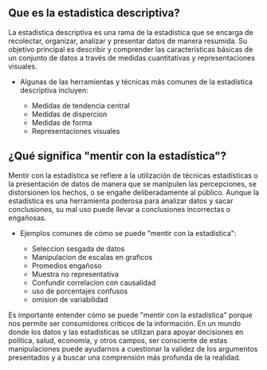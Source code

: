 
## Que es la estadistica descriptiva?

La estadística descriptiva es una rama de la estadística que se encarga de recolectar, organizar, analizar y presentar datos de manera resumida. 
Su objetivo principal es describir y comprender las características básicas de un conjunto de datos a través de medidas cuantitativas y representaciones visuales.

* Algunas de las herramientas y técnicas más comunes de la estadística descriptiva incluyen:

  - Medidas de tendencia central 
  - Medidas de dispercion 
  - Medidas de forma
  - Representaciones visuales


## ¿Qué significa "mentir con la estadística"?

Mentir con la estadística se refiere a la utilización de técnicas estadísticas o la presentación de datos de manera que se manipulen las percepciones, 
se distorsionen los hechos, o se engañe deliberadamente al público. Aunque la estadística es una herramienta poderosa para analizar datos y sacar conclusiones, 
su mal uso puede llevar a conclusiones incorrectas o engañosas.

* Ejemplos comunes de cómo se puede "mentir con la estadística":

  - Seleccion sesgada de datos
  - Manipulacion de escalas en graficos
  - Promedios engañoso 
  - Muestra no representativa 
  - Confundir correlacion con causalidad
  - uso de porcentajes confusos
  - omision de variabilidad

Es importante entender cómo se puede "mentir con la estadística" porque nos permite ser consumidores críticos de la información. 
En un mundo donde los datos y las estadísticas se utilizan para apoyar decisiones en política, salud, economía, y otros campos, 
ser consciente de estas manipulaciones puede ayudarnos a cuestionar la validez de los argumentos presentados y a buscar una comprensión más profunda de la realidad.